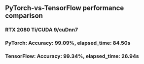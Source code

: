 ## PyTorch-vs-TensorFlow performance comparison
### RTX 2080 Ti/CUDA 9/cuDnn7
### PyTorch: Accuracy: 99.09%, elapsed_time: 84.50s
### TensorFlow: Accuracy: 99.34%, elapsed_time: 26.94s
